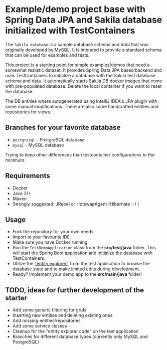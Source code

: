 # Example/demo project base with Spring Data JPA and Sakila database initialized with TestContainers

The `Sakila database` is a sample database schema and data that was originally developed by MySQL. It is intended to provide a standard schema that can be used for examples and tests. 

This project is a starting point for simple examples/demos that need a somewhat realistic dataset. It provides Spring Data JPA based backend and uses TestContainers to initialize a database with the Sakila test database schema and data. It automatically starts [Sakila DB docker images](https://github.com/sakiladb) that come with pre-populated database. Delete the local container if you want to reset the database.

The DB entities where autogenerated using IntelliJ IDEA's JPA plugin with some manual modifications. There are also some handcrafted entities and repositories for views.

## Branches for your favorite database

 * `postgresql` - PostgreSQL database
 * `mysql` - MySQL database

Trying to keep other differences than testcontainer configurations to the minimum.

## Requirements

* Docker
* Java 21+
* Maven
* Strongly suggested: JRebel or HotswapAgent (Hibernate :-) )

## Usage

 * Fork the repository for your own needs
 * Import to your favourite IDE
 * Make sure you have Docker running
 * Run the `TestDemoApplication` class from the **src/test/java** folder. This will start the Spring Boot application and initialize the database with TestContainers.
 * Utilize the ["entity explorer"](http://localhost:8080/explorer/) from the test application to browse the database state and to make limited edits during development.
 * Ready? Implement your demo app to the **src/main/java** folder!

## TODO, ideas for further development of the starter

 * Add some generic filtering for grids
 * Inserting new entities and deleting existing ones
 * Add missing entities/repositories
 * Add some service classes
 * Cleanup for the "entity explorer code" on the test application
 * Branches for different database types (currently only MySQL and PostgreSQL)
